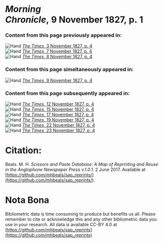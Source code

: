 # *Morning Chronicle*, 9 November 1827, p. 1  
  
### Content from this page previously appeared in:  
![Hand](http://scissorsandpaste.net/wp-content/uploads/2017/06/smallhandpointer.png) [*The Times*, 3 November 1827, p. 4](https://mhbeals.github.io/sap_html/The-Times/The-Times-3-November-1827-p-4)  
![Hand](http://scissorsandpaste.net/wp-content/uploads/2017/06/smallhandpointer.png) [*The Times*, 7 November 1827, p. 4](https://mhbeals.github.io/sap_html/The-Times/The-Times-7-November-1827-p-4)  
![Hand](http://scissorsandpaste.net/wp-content/uploads/2017/06/smallhandpointer.png) [*The Times*, 8 November 1827, p. 4](https://mhbeals.github.io/sap_html/The-Times/The-Times-8-November-1827-p-4)  
  
### Content from this page simeltaneously appeared in:  
![Hand](http://scissorsandpaste.net/wp-content/uploads/2017/06/smallhandpointer.png) [*The Times*, 9 November 1827, p. 4](https://mhbeals.github.io/sap_html/The-Times/The-Times-9-November-1827-p-4)  
  
### Content from this page subsequently appeared in:  
![Hand](http://scissorsandpaste.net/wp-content/uploads/2017/06/smallhandpointer.png) [*The Times*, 12 November 1827, p. 4](https://mhbeals.github.io/sap_html/The-Times/The-Times-12-November-1827-p-4)  
![Hand](http://scissorsandpaste.net/wp-content/uploads/2017/06/smallhandpointer.png) [*The Times*, 15 November 1827, p. 4](https://mhbeals.github.io/sap_html/The-Times/The-Times-15-November-1827-p-4)  
![Hand](http://scissorsandpaste.net/wp-content/uploads/2017/06/smallhandpointer.png) [*The Times*, 17 November 1827, p. 4](https://mhbeals.github.io/sap_html/The-Times/The-Times-17-November-1827-p-4)  
![Hand](http://scissorsandpaste.net/wp-content/uploads/2017/06/smallhandpointer.png) [*The Times*, 19 November 1827, p. 4](https://mhbeals.github.io/sap_html/The-Times/The-Times-19-November-1827-p-4)  
![Hand](http://scissorsandpaste.net/wp-content/uploads/2017/06/smallhandpointer.png) [*The Times*, 22 November 1827, p. 4](https://mhbeals.github.io/sap_html/The-Times/The-Times-22-November-1827-p-4)  
![Hand](http://scissorsandpaste.net/wp-content/uploads/2017/06/smallhandpointer.png) [*The Times*, 23 November 1827, p. 4](https://mhbeals.github.io/sap_html/The-Times/The-Times-23-November-1827-p-4)  


# Citation: 

Beals. M. H. *Scissors and Paste Database: A Map of Reprinting and Reuse in the Anglophone Newspaper Press v.1.0.1.* 2 June 2017. Available at [https://github.com/mhbeals/sap_reprints/](https://github.com/mhbeals/sap_reprints/). 

# Nota Bona

Bibliometric data is time consuming to produce but benefits us all. Please remember to cite or acknowledge this and any other bibliometric data you use in your research. All data is available CC-BY 4.0 at [https://github.com/mhbeals/sap_reprints](https://github.com/mhbeals/sap_reprints)